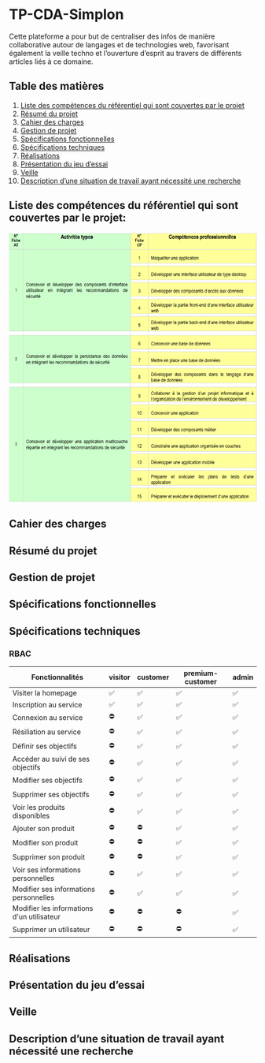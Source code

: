 # TP-CDA-Simplon
Cette plateforme a pour but de centraliser des infos de manière collaborative autour de langages et de technologies web, favorisant également la veille techno et l’ouverture d’esprit au travers de différents articles liés à ce domaine.


## Table des matières

1. [Liste des compétences du référentiel qui sont couvertes par le projet](#Liste-des-compétences-du-référentiel-qui-sont-couvertes-par-le-projet)
2. [Résumé du projet](#Résumé-du-projet)
3. [Cahier des charges](#Cahier-des-charges)
4. [Gestion de projet](#Gestion-de-projet)
5. [Spécifications fonctionnelles](#Spécifications-fonctionnelles)
6. [Spécifications techniques](#Spécifications-techniques)
7. [Réalisations](#Réalisations)
8. [Présentation du jeu d’essai](#Présentation-du-jeu-d’essai)
9. [Veille](#Veille)
10. [Description d’une situation de travail ayant nécessité une recherche](#Description-d’-une-situation-de-travail-ayant-nécessité-une-recherche)


## Liste des compétences du référentiel qui sont couvertes par le projet:
![alt text](img/REAC-CDA.png)

## Cahier des charges

## Résumé du projet

## Gestion de projet

## Spécifications fonctionnelles

## Spécifications techniques

### RBAC

| Fonctionnalités | visitor | customer | premium-customer | admin |
|-----------|-----------|-----------|-----------|-----------|
| Visiter la homepage | ✅ | ✅   | ✅   | ✅   |
| Inscription au service | ✅ | ✅   | ✅   | ✅   |
| Connexion au service | ⛔ | ✅   | ✅   | ✅   |
| Résiliation au service | ⛔ | ✅   | ✅   | ✅   |
| Définir ses objectifs | ⛔ | ✅   | ✅   | ✅   |
| Accéder au suivi de ses objectifs | ⛔ | ✅   | ✅   | ✅   |
| Modifier ses objectifs | ⛔ | ✅   | ✅   | ✅   |
| Supprimer ses objectifs | ⛔ | ✅   | ✅   | ✅   |
| Voir les produits disponibles | ⛔ | ✅   | ✅   | ✅   |
| Ajouter son produit | ⛔ | ⛔   | ✅   | ✅   |
| Modifier son produit | ⛔ | ⛔   | ✅   | ✅   |
| Supprimer son produit | ⛔ | ⛔   | ✅   | ✅   |
| Voir ses informations personnelles | ⛔ | ✅   | ✅   | ✅   |
| Modifier ses informations personnelles | ⛔ | ✅   | ✅   | ✅   |
| Modifier les informations d'un utilisateur | ⛔ | ⛔   | ⛔   | ✅   |
| Supprimer un utilisateur | ⛔ | ⛔   | ⛔   | ✅   |


## Réalisations

## Présentation du jeu d’essai

## Veille

## Description d’une situation de travail ayant nécessité une recherche
